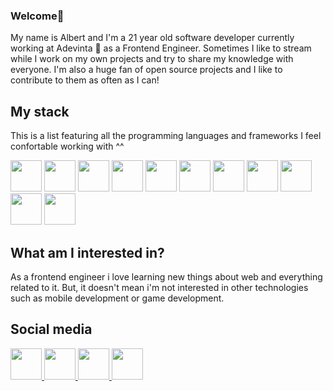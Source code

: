 ### Welcome👋
My name is Albert and I'm a 21 year old software developer currently working at Adevinta 💙 as a Frontend Engineer. Sometimes I like to stream while I work on my own projects and try to share my knowledge with everyone. I'm also a huge fan of open source projects and I like to contribute to them as often as I can!

## My stack
This is a list featuring all the programming languages and frameworks I feel confortable working with ^^
<br/>

<div width="100%" display="flex" justify-content="center" align-items="center">
  <img height="50px" src="https://upload.wikimedia.org/wikipedia/commons/thumb/6/61/HTML5_logo_and_wordmark.svg/200px-HTML5_logo_and_wordmark.svg.png" />
  <img height="50px" src="https://upload.wikimedia.org/wikipedia/commons/thumb/d/d5/CSS3_logo_and_wordmark.svg/640px-CSS3_logo_and_wordmark.svg.png" />
  <img height="50px" src="https://upload.wikimedia.org/wikipedia/commons/thumb/9/99/Unofficial_JavaScript_logo_2.svg/1200px-Unofficial_JavaScript_logo_2.svg.png" />
  <img height="50px" src="https://upload.wikimedia.org/wikipedia/commons/thumb/4/4c/Typescript_logo_2020.svg/1200px-Typescript_logo_2020.svg.png" />
  <img height="50px" src="https://sass-lang.com/assets/img/styleguide/seal-color-aef0354c.png" />
  <img height="50px" src="https://upload.wikimedia.org/wikipedia/commons/thumb/4/47/React.svg/1200px-React.svg.png" />
   <img height="50px" src="https://seeklogo.com/images/F/flutter-logo-5086DD11C5-seeklogo.com.png" />
   <img height="50px" src="https://midu.dev/images/tags/node.png" />
   <img height="50px" src="https://cdn-icons-png.flaticon.com/512/226/226777.png" />
   <img height="50px" src="https://iconape.com/wp-content/png_logo_vector/git-icon.png" />
   <img height="50px" src="https://upload.wikimedia.org/wikipedia/commons/thumb/c/c3/Python-logo-notext.svg/1200px-Python-logo-notext.svg.png" />
</div>

## What am I interested in? 

As a frontend engineer i love learning new things about web and everything related to it. But, it doesn't mean i'm not interested in other technologies such as mobile development or game development. 


## Social media 
<a href="https://www.linkedin.com/in/albert-font-fernandez/">
  <img width="50px" src="https://cdn-icons-png.flaticon.com/512/174/174857.png"  />
</a>

<a href="https://www.twitter.com/alverd04/">
  <img width="50px" src="https://upload.wikimedia.org/wikipedia/commons/thumb/4/4f/Twitter-logo.svg/1200px-Twitter-logo.svg.png"  />
</a>

<a href="https://www.twitch.tv/alverd04" >
  <img width="50px" src="http://assets.stickpng.com/images/580b57fcd9996e24bc43c540.png" />
</a>

<a href="https://www.instagram.com/alverdfont/" >
  <img width="50px" src="https://1000marcas.net/wp-content/uploads/2019/11/Instagram-logo.png" />
</a>







